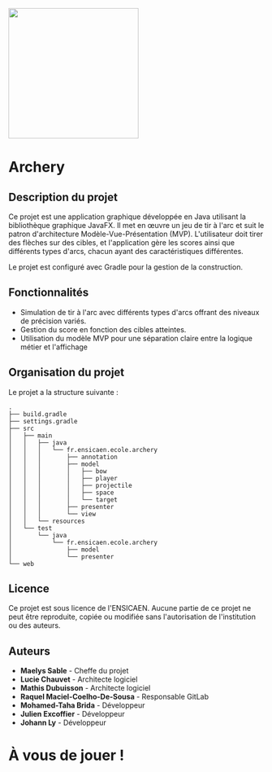 [<img src="https://www.ensicaen.fr/wp-content/uploads/2017/02/LogoEnsicaen.gif" width="256" >](https://www.ensicaen.fr)

Archery
================

## Description du projet

Ce projet est une application graphique développée en Java utilisant la bibliothèque graphique JavaFX. Il met en œuvre un jeu de tir à l'arc et suit le patron d'architecture Modèle-Vue-Présentation (MVP). L'utilisateur doit tirer des flèches sur des cibles, et l'application gère les scores ainsi que différents types d'arcs, chacun ayant des caractéristiques différentes.

Le projet est configuré avec Gradle pour la gestion de la construction.

## Fonctionnalités

* Simulation de tir à l'arc avec différents types d'arcs offrant des niveaux de précision variés.
* Gestion du score en fonction des cibles atteintes.
* Utilisation du modèle MVP pour une séparation claire entre la logique métier et l'affichage

## Organisation du projet
 
Le projet a la structure suivante :

    .
    ├── build.gradle
    ├── settings.gradle
    ├── src
    │   ├── main
    │   │   ├── java
    │   │   │   └── fr.ensicaen.ecole.archery
    │   │   │       ├── annotation
    │   │   │       ├── model
    │   │   │       │   ├── bow
    │   │   │       │   ├── player
    │   │   │       │   ├── projectile
    │   │   │       │   ├── space
    │   │   │       │   └── target
    │   │   │       ├── presenter
    │   │   │       └── view
    │   │   └── resources
    │   └── test
    │       └── java
    │           └── fr.ensicaen.ecole.archery
    │               ├── model
    │               └── presenter
    └── web

## Licence
Ce projet est sous licence de l'ENSICAEN. Aucune partie de ce projet ne peut être reproduite, copiée ou modifiée sans l'autorisation de l'institution ou des auteurs.

## Auteurs
* **Maelys Sable** - Cheffe du projet
* **Lucie Chauvet** - Architecte logiciel
* **Mathis Dubuisson** - Architecte logiciel
* **Raquel Maciel-Coelho-De-Sousa** - Responsable GitLab
* **Mohamed-Taha Brida** - Développeur
* **Julien Excoffier** - Développeur
* **Johann Ly** - Développeur

# À vous de jouer !
